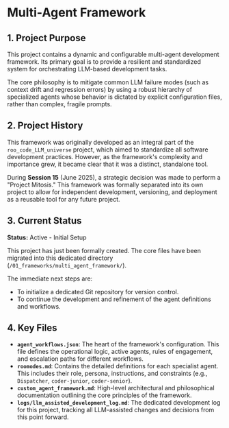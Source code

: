 # Multi-Agent Framework

## 1. Project Purpose

This project contains a dynamic and configurable multi-agent development framework. Its primary goal is to provide a resilient and standardized system for orchestrating LLM-based development tasks.

The core philosophy is to mitigate common LLM failure modes (such as context drift and regression errors) by using a robust hierarchy of specialized agents whose behavior is dictated by explicit configuration files, rather than complex, fragile prompts.

## 2. Project History

This framework was originally developed as an integral part of the `roo_code_LLM_universe` project, which aimed to standardize all software development practices. However, as the framework's complexity and importance grew, it became clear that it was a distinct, standalone tool.

During **Session 15** (June 2025), a strategic decision was made to perform a "Project Mitosis." This framework was formally separated into its own project to allow for independent development, versioning, and deployment as a reusable tool for any future project.

## 3. Current Status

**Status:** Active - Initial Setup

This project has just been formally created. The core files have been migrated into this dedicated directory (`/01_frameworks/multi_agent_framework/`).

The immediate next steps are:
- To initialize a dedicated Git repository for version control.
- To continue the development and refinement of the agent definitions and workflows.

## 4. Key Files

- **`agent_workflows.json`**: The heart of the framework's configuration. This file defines the operational logic, active agents, rules of engagement, and escalation paths for different workflows.
- **`roomodes.md`**: Contains the detailed definitions for each specialist agent. This includes their role, persona, instructions, and constraints (e.g., `Dispatcher`, `coder-junior`, `coder-senior`).
- **`custom_agent_framework.md`**: High-level architectural and philosophical documentation outlining the core principles of the framework.
- **`logs/llm_assisted_development_log.md`**: The dedicated development log for this project, tracking all LLM-assisted changes and decisions from this point forward.